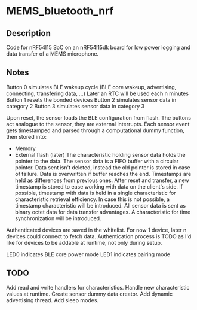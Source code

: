 # MEMS_bluetooth_nrf

## Description

Code for nRF54l15 SoC on an nRF54l15dk board for low power logging and data transfer of a MEMS microphone.

## Notes
Button 0 simulates BLE wakeup cycle (BLE core wakeup, advertising, connecting, transfering data, ...) Later an RTC will be used each n minutes
Button 1 resets the bonded devices
Button 2 simulates sensor data in category 2
Button 3 simulates sensor data in category 3

Upon reset, the sensor loads the BLE configuration from flash.
The buttons act analogue to the sensor, they are external interrupts.
Each sensor event gets timestamped and parsed through a computational dummy function, then stored into:
* Memory
* External flash (later)
The characteristic holding sensor data holds the pointer to the data.
The sensor data is a FIFO buffer with a circular pointer. Data sent isn't deleted, instead the old pointer is stored in case of failure.
Data is overwritten if buffer reaches the end.
Timestamps are held as differences from previous ones. After reset and transfer, a new timestamp is stored to ease working with data on the client's side.
If possible, timestamp with data is held in a single characteristic for characteristic retrieval efficiency. In case this is not possible, a timestamp characteristic will be introduced.
All sensor data is sent as binary octet data for data transfer advantages.
A characteristic for time synchronization will be introduced.

Authenticated devices are saved in the whitelist. For now 1 device, later n devices could connect to fetch data. Authentication process is TODO as I'd like for devices to be addable at runtime, not only during setup.


LED0 indicates BLE core power mode
LED1 indicates pairing mode


## TODO
Add read and write handlers for characteristics.
Handle new characteristic values at runtime.
Create sensor dummy data creator.
Add dynamic advertising thread.
Add sleep modes.



